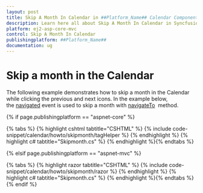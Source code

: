 ```yaml
---
layout: post
title: Skip A Month In Calendar in ##Platform_Name## Calendar Component
description: Learn here all about Skip A Month In Calendar in Syncfusion ##Platform_Name## Calendar component of Syncfusion Essential JS 2 and more.
platform: ej2-asp-core-mvc
control: Skip A Month In Calendar
publishingplatform: ##Platform_Name##
documentation: ug
---
```



# Skip a month in the Calendar

The following example demonstrates how to skip a month in the Calendar while clicking the previous and next icons. In the example below,  the [navigated](https://help.syncfusion.com/cr/aspnetcore-js2/Syncfusion.EJ2.Calendars.Calendar.html#Syncfusion_EJ2_Calendars_Calendar_Navigated) event is used to skip a month with [navigateTo](https://help.syncfusion.com/cr/aspnetcore-js2/Syncfusion.EJ2.Calendars.Calendar.html#Syncfusion_EJ2_Calendars_Calendar_Navigated)
  method.

{% if page.publishingplatform == "aspnet-core" %}

{% tabs %}
{% highlight cshtml tabtitle="CSHTML" %}
{% include code-snippet/calendar/howto/skipmonth/tagHelper %}
{% endhighlight %}
{% highlight c# tabtitle="Skipmonth.cs" %}
{% endhighlight %}{% endtabs %}

{% elsif page.publishingplatform == "aspnet-mvc" %}

{% tabs %}
{% highlight razor tabtitle="CSHTML" %}
{% include code-snippet/calendar/howto/skipmonth/razor %}
{% endhighlight %}
{% highlight c# tabtitle="Skipmonth.cs" %}
{% endhighlight %}{% endtabs %}
{% endif %}

